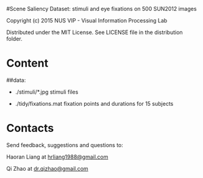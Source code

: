 #Scene Saliency Dataset: stimuli and eye fixations on 500 SUN2012 images

Copyright (c) 2015 NUS VIP - Visual Information Processing Lab


Distributed under the MIT License. See LICENSE file in the distribution folder.





Content
=============

##data:



- ./stimuli/*.jpg        stimuli files

- ./tidy/fixations.mat    fixation points and durations for 15 subjects


Contacts
============



Send feedback, suggestions and questions to:

Haoran Liang at <hrliang1988@gmail.com>

Qi Zhao at <dr.qizhao@gmail.com>
